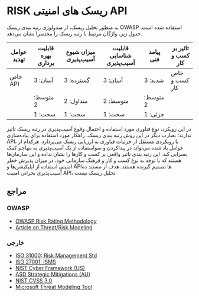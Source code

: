 # RISK ریسک های امنیتی API

به منظور تحلیل ریسک، از متدولوژی رتبه بندی ریسک OWASP استفاده شده است.
جدول زیر، واژگان مرتبط با رتبه ریسک را مختصرا نشان می‌دهد.

| عوامل تهدید    | قابلیت بهره برداری | میزان شیوع آسیب‌پذیری | قابلیت شناسایی آسیب‌پذیری | پیامد فنی  | تاثیر بر کسب و کار   |
|----------------|--------------------|-----------------------|----------------------------|------------|----------------------|
| خاص API        | آسان: 3            | گسترده: 3             | آسان: 3                    | شدید: 3    | خاص کسب و کار        |
|                | متوسط: 2           | متداول: 2             | متوسط: 2                   | متوسط: 2   |                      |
|                | سخت: 1             | سخت: 1                | سخت: 1                     | جزئی: 1    |                      |

در این رویکرد، نوع فناوری مورد استفاده و احتمال وقوع آسیب‌پذیری در رتبه ریسک تاثیر ندارند؛ بعبارت دیگر در این روش رتبه بندی ریسک، راهکار مورد استفاده برای ‌‌‌‌پیاده‌سازی API، با رویکردی مستقل از جزئیات فناوری به ارزیابی ریسک می‌پردازد. هرکدام از عوامل یاد شده می‌تواند در پیداکردن و سواستفاده از یک آسیب‌پذیری به مهاجم کمک بسزایی کند. این رتبه بندی تاثیر واقعی بر کسب و کارها را نشان نداده و این سازمان‌ها هستند که با توجه به نوع کسب و کار و فرهنگ سازمانی خود، در میزان پذیرش خطر امنیتی استفاده از اپلیکیشن‌ها و APIها تصمیم گیرنده هستند. هدف از مستند ده آسیب‌پذیری بحرانی امنیت API، تحلیل ریسک نیست.

## مراجع

### OWASP

-	[OWASP Risk Rating Methodology][1]
-	[Article on Threat/Risk Modeling][2]

### خارجی

-	[ISO 31000: Risk Management Std][3]
-	[ISO 27001: ISMS][4]
-	[NIST Cyber Framework (US)][5]
-	[ASD Strategic Mitigations (AU)][6]
-	[NIST CVSS 3.0][7]
-	[Microsoft Threat Modeling Tool][8]

[1]: https://owasp.org/www-project-risk-assessment-framework/
[2]: https://owasp.org/www-community/Threat_Modeling
[3]: https://www.iso.org/iso-31000-risk-management.html
[4]: https://www.iso.org/isoiec-27001-information-security.html
[5]: https://www.nist.gov/cyberframework
[6]: https://www.asd.gov.au/infosec/mitigationstrategies.htm
[7]: https://nvd.nist.gov/vuln-metrics/cvss/v3-calculator
[8]: https://www.microsoft.com/en-us/download/details.aspx?id=49168
